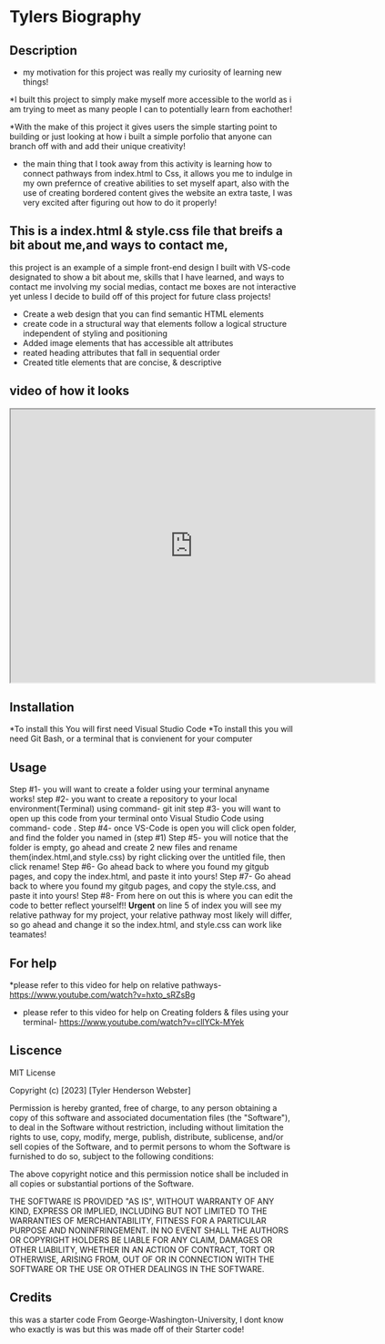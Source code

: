 # Tylers Biography
## Description
* my motivation for this project was really my curiosity of learning new things!

*I built this project to simply make myself more accessible to the world as i am trying to meet as many people I can to potentially learn from eachother! 

*With the make of this project it gives users the simple starting point to building or just looking at how i built a simple porfolio that anyone can branch off with and add their unique creativity!

* the main thing that I took away from this activity is learning how to connect pathways from index.html to Css, it allows you me to indulge in my own prefernce of creative abilities to set myself apart, also with the use of creating bordered content gives the website an extra taste, I was very excited after figuring out how to do it properly!


## This is a index.html & style.css file that breifs a bit about me,and ways to contact me, 

this project is an example of a simple front-end design I built with VS-code designated to show a bit about me, skills that I have learned, and ways to contact me involving my social medias, contact me boxes are not interactive yet unless I decide to build off of this project for future class projects!

* Create a web design that you can find semantic HTML elements
* create code in a structural way that elements follow a logical structure independent of styling and positioning
* Added image elements that has accessible alt attributes
* reated heading attributes that fall in sequential order
* Created title elements that are concise, & descriptive 

## video of how it looks

<iframe src="https://drive.google.com/file/d/1hj8KwzKiipkk2FJL9hF0akqcXLV9DuvF/preview" width="640" height="480"></iframe>

## Installation
 *To install this You will first need Visual Studio Code
 *To install this you will need Git Bash, or a terminal that is convienent for your computer

## Usage
 Step #1- you will want to create a folder using your terminal anyname works!
 step #2- you want to create a repository to your local environment(Terminal) using command- git init
 step #3- you will want to open up this code from your terminal onto Visual Studio Code using command- code .
 Step #4- once VS-Code is open you will click open folder, and find the folder you named in (step #1)
 Step #5- you will notice that the folder is empty, go ahead and create 2 new files  and rename them(index.html,and style.css) by right clicking over the untitled file, then click rename!
 Step #6- Go ahead back to where you found my gitgub pages, and copy the index.html, and paste it into yours!
 Step #7- Go ahead back to where you found my gitgub pages, and copy the style.css, and paste it into yours!
 Step #8- From here on out this is where you can edit the code to better reflect yourself!!
 **Urgent** on line 5 of index you will see my relative pathway for my project, your relative pathway most likely will differ, so go ahead and change it so the index.html, and style.css can work like teamates!
## For help
*please refer to this video for help on relative pathways- https://www.youtube.com/watch?v=hxto_sRZsBg 
 * please refer to this video for help on Creating folders & files using your terminal- https://www.youtube.com/watch?v=cllYCk-MYek

## Liscence
MIT License

Copyright (c) [2023] [Tyler Henderson Webster]

Permission is hereby granted, free of charge, to any person obtaining a copy
of this software and associated documentation files (the "Software"), to deal
in the Software without restriction, including without limitation the rights
to use, copy, modify, merge, publish, distribute, sublicense, and/or sell
copies of the Software, and to permit persons to whom the Software is
furnished to do so, subject to the following conditions:

The above copyright notice and this permission notice shall be included in all
copies or substantial portions of the Software.

THE SOFTWARE IS PROVIDED "AS IS", WITHOUT WARRANTY OF ANY KIND, EXPRESS OR
IMPLIED, INCLUDING BUT NOT LIMITED TO THE WARRANTIES OF MERCHANTABILITY,
FITNESS FOR A PARTICULAR PURPOSE AND NONINFRINGEMENT. IN NO EVENT SHALL THE
AUTHORS OR COPYRIGHT HOLDERS BE LIABLE FOR ANY CLAIM, DAMAGES OR OTHER
LIABILITY, WHETHER IN AN ACTION OF CONTRACT, TORT OR OTHERWISE, ARISING FROM,
OUT OF OR IN CONNECTION WITH THE SOFTWARE OR THE USE OR OTHER DEALINGS IN THE
SOFTWARE.

## Credits
this was a starter code From George-Washington-University, I dont know who exactly is was but this was made off of their Starter code!